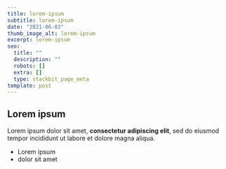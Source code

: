 ```yaml
---
title: lorem-ipsum
subtitle: lorem-ipsum
date: "2021-06-03"
thumb_image_alt: lorem-ipsum
excerpt: lorem-ipsum
seo:
  title: ""
  description: ""
  robots: []
  extra: []
  type: stackbit_page_meta
template: post
---
```


## Lorem ipsum

Lorem ipsum dolor sit amet, **consectetur adipiscing elit**, sed do eiusmod tempor incididunt ut labore et dolore magna aliqua.

- Lorem ipsum
- dolor sit amet

